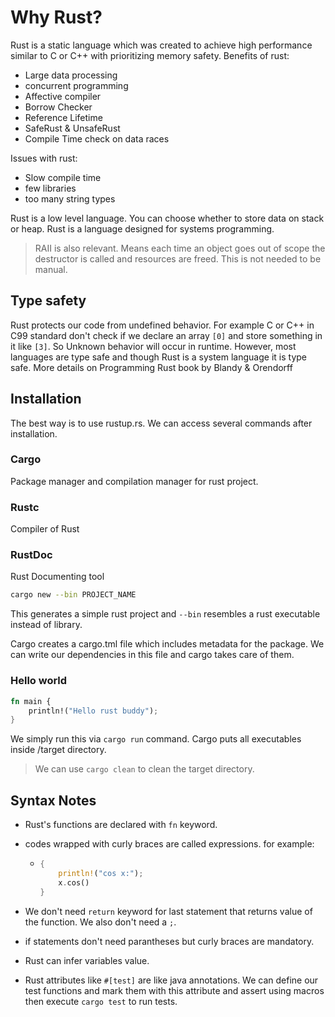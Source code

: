 # Why Rust?

Rust is a static language which was created to achieve high performance similar to C or C++ with prioritizing memory safety.
Benefits of rust:

* Large data processing
* concurrent programming
* Affective compiler
* Borrow Checker
* Reference Lifetime
* SafeRust & UnsafeRust
* Compile Time check on data races

Issues with rust:

* Slow compile time
* few libraries
* too many string types

Rust is a low level language. You can choose whether to store data on stack or heap.
Rust is a language designed for systems programming.

> RAII is also relevant. Means each time an object goes out of scope the destructor is called and resources are freed. This is not needed to be manual.

## Type safety

Rust protects our code from undefined behavior. For example C or C++ in C99 standard don't check if we declare an array `[0]` and store something in it like `[3]`. So Unknown behavior will occur in runtime. However, most languages are type safe and though Rust is a system language it is type safe. More details on Programming Rust book by Blandy & Orendorff

## Installation

The best way is to use rustup.rs. We can access several commands after installation.

### Cargo

Package manager and compilation manager for rust project.

### Rustc

Compiler of Rust

### RustDoc

Rust Documenting tool

```bash
cargo new --bin PROJECT_NAME
```

This generates a simple rust project and `--bin` resembles a rust executable instead of library.

Cargo creates a cargo.tml file which includes metadata for the package. We can write our dependencies in this file and cargo takes care of them.

### Hello world

```rust
fn main {
    println!("Hello rust buddy");
}
```

We simply run this via `cargo run` command. Cargo puts all executables inside /target directory.

> We can use `cargo clean` to clean the target directory.

## Syntax Notes

* Rust's functions are declared with `fn` keyword.
* codes wrapped with curly braces are called expressions. for example:

  * ```rust
    {
        println!("cos x:");
        x.cos()
    }
    ```
  
* We don't need `return` keyword for last statement that returns value of the function. We also don't need a `;`.
* if statements don't need parantheses but curly braces are mandatory.
* Rust can infer variables value.
* Rust attributes like `#[test]` are like java annotations. We can define our test functions and mark them with this attribute and assert using macros then execute `cargo test` to run tests.
